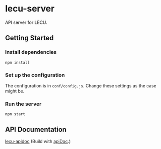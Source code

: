 # lecu-server

API server for LECU.

## Getting Started

### Install dependencies

```
npm install
```

### Set up the configuration

The configuration is in `conf/config.js`. Change these settings as the case might be.

### Run the server

```
npm start
```

## API Documentation

[lecu-apidoc](https://huxinsen.github.io/lecu-apidoc/) (Build with [apiDoc](http://apidocjs.com/).)
